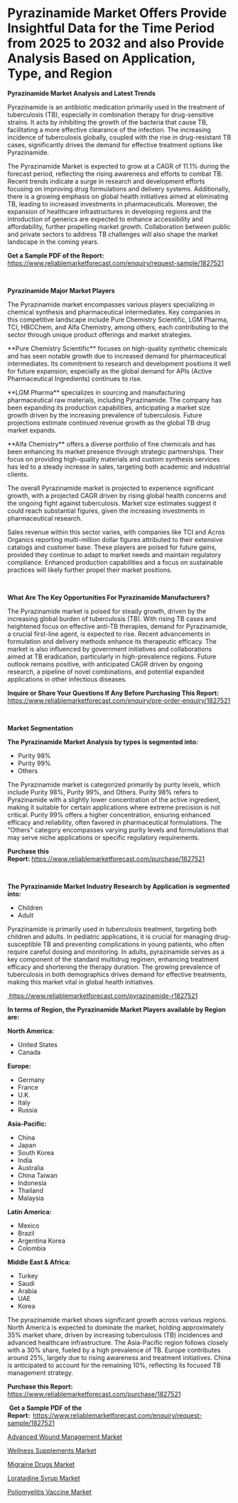 <p><h1>Pyrazinamide Market Offers Provide Insightful Data for the Time Period from 2025 to 2032 and also Provide Analysis Based on Application, Type, and Region</h1></p><p><strong>Pyrazinamide Market Analysis and Latest Trends</strong></p>
<p><p>Pyrazinamide is an antibiotic medication primarily used in the treatment of tuberculosis (TB), especially in combination therapy for drug-sensitive strains. It acts by inhibiting the growth of the bacteria that cause TB, facilitating a more effective clearance of the infection. The increasing incidence of tuberculosis globally, coupled with the rise in drug-resistant TB cases, significantly drives the demand for effective treatment options like Pyrazinamide.</p><p>The Pyrazinamide Market is expected to grow at a CAGR of 11.1% during the forecast period, reflecting the rising awareness and efforts to combat TB. Recent trends indicate a surge in research and development efforts focusing on improving drug formulations and delivery systems. Additionally, there is a growing emphasis on global health initiatives aimed at eliminating TB, leading to increased investments in pharmaceuticals. Moreover, the expansion of healthcare infrastructures in developing regions and the introduction of generics are expected to enhance accessibility and affordability, further propelling market growth. Collaboration between public and private sectors to address TB challenges will also shape the market landscape in the coming years.</p></p>
<p><strong>Get a Sample PDF of the Report:&nbsp;</strong> <a href="https://www.reliablemarketforecast.com/enquiry/request-sample/1827521?utm_campaign=1169&utm_medium=2&utm_source=Github&utm_content=ia&utm_term=08032025&utm_id=pyrazinamide">https://www.reliablemarketforecast.com/enquiry/request-sample/1827521</a></p>
<p>&nbsp;</p>
<p><strong>Pyrazinamide Major Market Players</strong></p>
<p><p>The Pyrazinamide market encompasses various players specializing in chemical synthesis and pharmaceutical intermediates. Key companies in this competitive landscape include Pure Chemistry Scientific, LGM Pharma, TCI, HBCChem, and Alfa Chemistry, among others, each contributing to the sector through unique product offerings and market strategies.</p><p>**Pure Chemistry Scientific** focuses on high-quality synthetic chemicals and has seen notable growth due to increased demand for pharmaceutical intermediates. Its commitment to research and development positions it well for future expansion, especially as the global demand for APIs (Active Pharmaceutical Ingredients) continues to rise.</p><p>**LGM Pharma** specializes in sourcing and manufacturing pharmaceutical raw materials, including Pyrazinamide. The company has been expanding its production capabilities, anticipating a market size growth driven by the increasing prevalence of tuberculosis. Future projections estimate continued revenue growth as the global TB drug market expands.</p><p>**Alfa Chemistry** offers a diverse portfolio of fine chemicals and has been enhancing its market presence through strategic partnerships. Their focus on providing high-quality materials and custom synthesis services has led to a steady increase in sales, targeting both academic and industrial clients.</p><p>The overall Pyrazinamide market is projected to experience significant growth, with a projected CAGR driven by rising global health concerns and the ongoing fight against tuberculosis. Market size estimates suggest it could reach substantial figures, given the increasing investments in pharmaceutical research.</p><p>Sales revenue within this sector varies, with companies like TCI and Acros Organics reporting multi-million dollar figures attributed to their extensive catalogs and customer base. These players are poised for future gains, provided they continue to adapt to market needs and maintain regulatory compliance. Enhanced production capabilities and a focus on sustainable practices will likely further propel their market positions.</p></p>
<p>&nbsp;</p>
<p><strong>What Are The Key Opportunities For Pyrazinamide Manufacturers?</strong></p>
<p><p>The Pyrazinamide market is poised for steady growth, driven by the increasing global burden of tuberculosis (TB). With rising TB cases and heightened focus on effective anti-TB therapies, demand for Pyrazinamide, a crucial first-line agent, is expected to rise. Recent advancements in formulation and delivery methods enhance its therapeutic efficacy. The market is also influenced by government initiatives and collaborations aimed at TB eradication, particularly in high-prevalence regions. Future outlook remains positive, with anticipated CAGR driven by ongoing research, a pipeline of novel combinations, and potential expanded applications in other infectious diseases.</p></p>
<p><strong>Inquire or Share Your Questions If Any Before Purchasing This Report:</strong> <a href="https://www.reliablemarketforecast.com/enquiry/pre-order-enquiry/1827521?utm_campaign=1169&utm_medium=2&utm_source=Github&utm_content=ia&utm_term=08032025&utm_id=pyrazinamide">https://www.reliablemarketforecast.com/enquiry/pre-order-enquiry/1827521</a></p>
<p>&nbsp;</p>
<p><strong>Market Segmentation</strong></p>
<p><strong>The Pyrazinamide Market Analysis by types is segmented into:</strong></p>
<p><ul><li>Purity 98%</li><li>Purity 99%</li><li>Others</li></ul></p>
<p><p>The Pyrazinamide market is categorized primarily by purity levels, which include Purity 98%, Purity 99%, and Others. Purity 98% refers to Pyrazinamide with a slightly lower concentration of the active ingredient, making it suitable for certain applications where extreme precision is not critical. Purity 99% offers a higher concentration, ensuring enhanced efficacy and reliability, often favored in pharmaceutical formulations. The "Others" category encompasses varying purity levels and formulations that may serve niche applications or specific regulatory requirements.</p></p>
<p><strong>Purchase this Report:&nbsp;</strong><a href="https://www.reliablemarketforecast.com/purchase/1827521?utm_campaign=1169&utm_medium=2&utm_source=Github&utm_content=ia&utm_term=08032025&utm_id=pyrazinamide">https://www.reliablemarketforecast.com/purchase/1827521</a></p>
<p>&nbsp;</p>
<p><strong>The Pyrazinamide Market Industry Research by Application is segmented into:</strong></p>
<p><ul><li>Children</li><li>Adult</li></ul></p>
<p><p>Pyrazinamide is primarily used in tuberculosis treatment, targeting both children and adults. In pediatric applications, it is crucial for managing drug-susceptible TB and preventing complications in young patients, who often require careful dosing and monitoring. In adults, pyrazinamide serves as a key component of the standard multidrug regimen, enhancing treatment efficacy and shortening the therapy duration. The growing prevalence of tuberculosis in both demographics drives demand for effective treatments, making this market vital in global health initiatives.</p></p>
<p><a href="https://www.reliablemarketforecast.com/pyrazinamide-r1827521?utm_campaign=1169&utm_medium=2&utm_source=Github&utm_content=ia&utm_term=08032025&utm_id=pyrazinamide">&nbsp;https://www.reliablemarketforecast.com/pyrazinamide-r1827521</a></p>
<p><strong>In terms of Region, the Pyrazinamide Market Players available by Region are:</strong></p>
<p>
    <p> <strong> North America: </strong>
        <ul>
            <li>United States</li>
            <li>Canada</li>
        </ul>
        </p> 
    <p> <strong> Europe: </strong>
        <ul>
            <li>Germany</li>
            <li>France</li>
            <li>U.K.</li>
            <li>Italy</li>
            <li>Russia</li>
        </ul>
        </p> 
    <p> <strong> Asia-Pacific: </strong>
        <ul>
            <li>China</li>
            <li>Japan</li>
            <li>South Korea</li>
            <li>India</li>
            <li>Australia</li>
            <li>China Taiwan</li>
            <li>Indonesia</li>
            <li>Thailand</li>
            <li>Malaysia</li>
        </ul>
        </p> 
    <p> <strong> Latin America: </strong>
        <ul>
            <li>Mexico</li>
            <li>Brazil</li>
            <li>Argentina Korea</li>
            <li>Colombia</li>
        </ul>
        </p> 
    <p> <strong> Middle East & Africa: </strong>
        <ul>
            <li>Turkey</li>
            <li>Saudi</li>
            <li>Arabia</li>
            <li>UAE</li>
            <li>Korea</li>
        </ul>
    </p>
    </p>
<p><p>The pyrazinamide market shows significant growth across various regions. North America is expected to dominate the market, holding approximately 35% market share, driven by increasing tuberculosis (TB) incidences and advanced healthcare infrastructure. The Asia-Pacific region follows closely with a 30% share, fueled by a high prevalence of TB. Europe contributes around 25%, largely due to rising awareness and treatment initiatives. China is anticipated to account for the remaining 10%, reflecting its focused TB management strategy.</p></p>
<p><strong>Purchase this Report: </strong><a href="https://www.reliablemarketforecast.com/purchase/1827521?utm_campaign=1169&utm_medium=2&utm_source=Github&utm_content=ia&utm_term=08032025&utm_id=pyrazinamide">https://www.reliablemarketforecast.com/purchase/1827521</a></p>
<p>&nbsp;<strong>Get a Sample PDF of the Report:&nbsp;&nbsp;</strong><a href="https://www.reliablemarketforecast.com/enquiry/request-sample/1827521?utm_campaign=1169&utm_medium=2&utm_source=Github&utm_content=ia&utm_term=08032025&utm_id=pyrazinamide">https://www.reliablemarketforecast.com/enquiry/request-sample/1827521</a></p>
<p><strong></strong></p>
<p><p><a href="https://github.com/laverkyllozc/Market-Research-Report-List-1/blob/main/advanced-wound-management-market.md?utm_campaign=1169&utm_medium=2&utm_source=Github&utm_content=ia&utm_term=08032025&utm_id=pyrazinamide">Advanced Wound Management Market</a></p><p><a href="https://github.com/clemmheisefy/Market-Research-Report-List-1/blob/main/wellness-supplements-market.md?utm_campaign=1169&utm_medium=2&utm_source=Github&utm_content=ia&utm_term=08032025&utm_id=pyrazinamide">Wellness Supplements Market</a></p><p><a href="https://github.com/steegeneat/Market-Research-Report-List-1/blob/main/migraine-drugs-market.md?utm_campaign=1169&utm_medium=2&utm_source=Github&utm_content=ia&utm_term=08032025&utm_id=pyrazinamide">Migraine Drugs Market</a></p><p><a href="https://github.com/lontohhikma/Market-Research-Report-List-1/blob/main/loratadine-syrup-market.md?utm_campaign=1169&utm_medium=2&utm_source=Github&utm_content=ia&utm_term=08032025&utm_id=pyrazinamide">Loratadine Syrup Market</a></p><p><a href="https://github.com/payareganiou/Market-Research-Report-List-1/blob/main/poliomyelitis-vaccine-market.md?utm_campaign=1169&utm_medium=2&utm_source=Github&utm_content=ia&utm_term=08032025&utm_id=pyrazinamide">Poliomyelitis Vaccine Market</a></p></p>